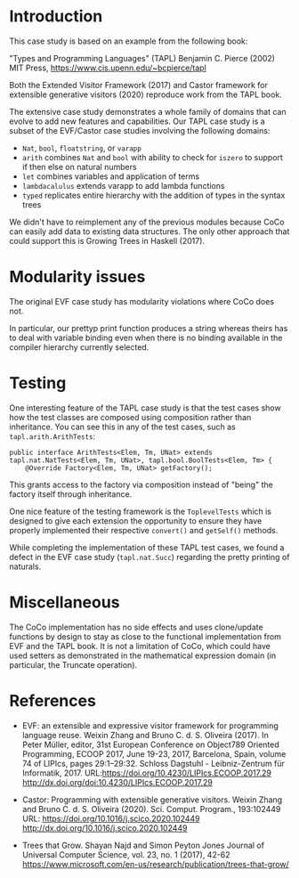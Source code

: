 # Introduction

This case study is based on an example from the following book:

   "Types and Programming Languages" (TAPL) 
    Benjamin C. Pierce (2002)
    MIT Press, https://www.cis.upenn.edu/~bcpierce/tapl

Both the Extended Visitor Framework (2017) and Castor framework for
extensible generative visitors (2020) reproduce work from the TAPL book. 

The extensive case study demonstrates a whole family of domains that can evolve
to add new features and capabilities. Our TAPL case study is a subset of the EVF/Castor
case studies involving the following domains:

* `Nat`, `bool`, `floatstring`, or `varapp`
* `arith` combines `Nat` and `bool` with ability to check for `iszero` to support if
  then else on natural numbers
* `let` combines variables and application of terms
* `lambdacalulus` extends varapp to add lambda functions
* `typed` replicates entire hierarchy with the addition of types in the syntax trees

We didn't have to reimplement any of the previous modules because CoCo can easily 
add data to existing data structures. The only other approach that could support
this is Growing Trees in Haskell (2017). 

# Modularity issues

The original EVF case study has modularity violations where CoCo does not.

In particular, our prettyp print function produces a string whereas theirs has 
to deal with variable binding even when there is no binding available in the
compiler hierarchy currently selected.

# Testing

One interesting feature of the TAPL case study is that the test cases show how
the test classes are composed using composition rather than inheritance. You can
see this in any of the test cases, such as `tapl.arith.ArithTests`:

```
public interface ArithTests<Elem, Tm, UNat> extends tapl.nat.NatTests<Elem, Tm, UNat>, tapl.bool.BoolTests<Elem, Tm> {
    @Override Factory<Elem, Tm, UNat> getFactory();
```

This grants access to the factory via composition instead of "being" the factory itself
through inheritance.

One nice feature of the testing framework is the `ToplevelTests` which is designed to
give each extension the opportunity to ensure they have properly implemented their
respective `convert()` and `getSelf()` methods.

While completing the implementation of these TAPL test cases, we found a defect 
in the EVF case study (`tapl.nat.Succ`) regarding the pretty printing of naturals.

# Miscellaneous

The CoCo implementation has no side effects and uses clone/update functions by design
to stay as close to the functional implementation from EVF and the TAPL book. It is 
not a limitation of CoCo, which could have used setters as demonstrated in the 
mathematical expression domain (in particular, the Truncate operation).

# References

* EVF: an extensible and expressive visitor framework for programming language reuse.
  Weixin Zhang and Bruno C. d. S. Oliveira (2017).
  In Peter Müller, editor, 31st European Conference on Object789 Oriented Programming, 
  ECOOP 2017, June 19-23, 2017, Barcelona, Spain, volume 74 of LIPIcs, pages 29:1–29:32. 
  Schloss Dagstuhl - Leibniz-Zentrum für Informatik, 2017. 
  URL:https://doi.org/10.4230/LIPIcs.ECOOP.2017.29
  http://dx.doi.org/doi:10.4230/LIPIcs.ECOOP.2017.29
  
* Castor: Programming with extensible generative visitors.
  Weixin Zhang and Bruno C. d. S. Oliveira (2020).
  Sci. Comput. Program., 193:102449
  URL: https://doi.org/10.1016/j.scico.2020.102449
  http://dx.doi.org/10.1016/j.scico.2020.102449
  
* Trees that Grow.
  Shayan Najd and Simon Peyton Jones
  Journal of Universal Computer Science, vol. 23, no. 1 (2017), 42-62
  https://www.microsoft.com/en-us/research/publication/trees-that-grow/
